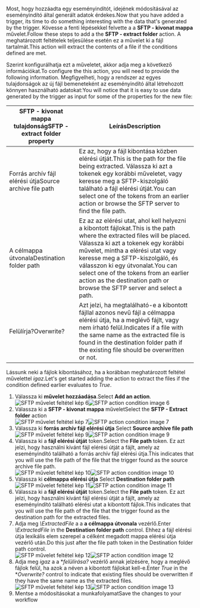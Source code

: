 <span data-ttu-id="df111-101">Most, hogy hozzáadta egy eseményindítót, idejének módosításával az eseményindító által generált adatok érdekes.</span><span class="sxs-lookup"><span data-stu-id="df111-101">Now that you have added a trigger, its time to do something interesting with the data that's generated by the trigger.</span></span> <span data-ttu-id="df111-102">Kövesse a fenti lépésekkel felvette a a **SFTP - kivonat mappa** művelet.</span><span class="sxs-lookup"><span data-stu-id="df111-102">Follow these steps to add a the **SFTP - extract folder** action.</span></span> <span data-ttu-id="df111-103">A meghatározott feltételek teljesülése esetén ez a művelet ki a fájl tartalmát.</span><span class="sxs-lookup"><span data-stu-id="df111-103">This action will extract the contents of a file if the conditions defined are met.</span></span> 

<span data-ttu-id="df111-104">Szerint konfigurálhatja ezt a műveletet, akkor adja meg a következő információkat.</span><span class="sxs-lookup"><span data-stu-id="df111-104">To configure the this action, you will need to provide the following information.</span></span> <span data-ttu-id="df111-105">Megfigyelheti, hogy a rendszer az egyes tulajdonságok az új fájl bemeneteként az eseményindító által létrehozott könnyen használható adatokat:</span><span class="sxs-lookup"><span data-stu-id="df111-105">You will notice that it is easy to use data generated  by the trigger as input for some of the properties for the new file:</span></span>

| <span data-ttu-id="df111-106">SFTP - kivonat mappa tulajdonság</span><span class="sxs-lookup"><span data-stu-id="df111-106">SFTP - extract folder property</span></span> | <span data-ttu-id="df111-107">Leírás</span><span class="sxs-lookup"><span data-stu-id="df111-107">Description</span></span> |
| --- | --- |
| <span data-ttu-id="df111-108">Forrás archív fájl elérési útja</span><span class="sxs-lookup"><span data-stu-id="df111-108">Source archive file path</span></span> |<span data-ttu-id="df111-109">Ez az, hogy a fájl kibontása közben elérési útját.</span><span class="sxs-lookup"><span data-stu-id="df111-109">This is the path for the file being extracted.</span></span> <span data-ttu-id="df111-110">Válassza ki azt a tokenek egy korábbi műveletet, vagy keresse meg a SFTP-kiszolgáló található a fájl elérési útját.</span><span class="sxs-lookup"><span data-stu-id="df111-110">You can select one of the tokens from an earlier action or browse the SFTP server to find the file path.</span></span> |
| <span data-ttu-id="df111-111">A célmappa útvonala</span><span class="sxs-lookup"><span data-stu-id="df111-111">Destination folder path</span></span> |<span data-ttu-id="df111-112">Ez az az elérési utat, ahol kell helyezni a kibontott fájlokat.</span><span class="sxs-lookup"><span data-stu-id="df111-112">This is the path where the extracted files will be placed.</span></span> <span data-ttu-id="df111-113">Válassza ki azt a tokenek egy korábbi művelet, mintha a elérési utat vagy keresse meg a SFTP-kiszolgáló, és válasszon ki egy útvonalat.</span><span class="sxs-lookup"><span data-stu-id="df111-113">You can select one of the tokens from an earlier action as the destination path or browse the SFTP server and select a path.</span></span> |
| <span data-ttu-id="df111-114">Felülírja?</span><span class="sxs-lookup"><span data-stu-id="df111-114">Overwrite?</span></span> |<span data-ttu-id="df111-115">Azt jelzi, ha megtalálható-e a kibontott fájllal azonos nevű fájl a célmappa elérési útja, ha a meglévő fájlt, vagy nem írható felül.</span><span class="sxs-lookup"><span data-stu-id="df111-115">Indicates if a file with the same name as the extracted file is found in the destination folder path if the existing file should be overwritten or not.</span></span> |

<span data-ttu-id="df111-116">Lássunk neki a fájlok kibontásához, ha a korábban meghatározott feltétel művelettel *igaz*.</span><span class="sxs-lookup"><span data-stu-id="df111-116">Let's get started adding the action to extract the files if the condition defined earlier evaluates to *True*.</span></span> 

1. <span data-ttu-id="df111-117">Válassza ki **művelet hozzáadása**.</span><span class="sxs-lookup"><span data-stu-id="df111-117">Select **Add an action**.</span></span>        
   <span data-ttu-id="df111-118">![SFTP művelet feltétel kép 6](./media/connectors-create-api-sftp/condition-6.png)</span><span class="sxs-lookup"><span data-stu-id="df111-118">![SFTP action condition image 6](./media/connectors-create-api-sftp/condition-6.png)</span></span>   
2. <span data-ttu-id="df111-119">Válassza ki a **SFTP - kivonat mappa** művelet</span><span class="sxs-lookup"><span data-stu-id="df111-119">Select the **SFTP - Extract folder** action</span></span>      
   <span data-ttu-id="df111-120">![SFTP művelet feltétel kép 7](./media/connectors-create-api-sftp/condition-7.png)</span><span class="sxs-lookup"><span data-stu-id="df111-120">![SFTP action condition image 7](./media/connectors-create-api-sftp/condition-7.png)</span></span>   
3. <span data-ttu-id="df111-121">Válassza ki **forrás archív fájl elérési útja**            </span><span class="sxs-lookup"><span data-stu-id="df111-121">Select **Source archive file path**            </span></span>  
   <span data-ttu-id="df111-122">![SFTP művelet feltétel kép 9](./media/connectors-create-api-sftp/condition-9.png)</span><span class="sxs-lookup"><span data-stu-id="df111-122">![SFTP action condition image 9](./media/connectors-create-api-sftp/condition-9.png)</span></span>   
4. <span data-ttu-id="df111-123">Válassza ki a **fájl elérési útját** token.</span><span class="sxs-lookup"><span data-stu-id="df111-123">Select the **File path** token.</span></span> <span data-ttu-id="df111-124">Ez azt jelzi, hogy használni kívánt fájl elérési útját a fájlt, amely az eseményindító található a forrás archív fájl elérési útja.</span><span class="sxs-lookup"><span data-stu-id="df111-124">This indicates that you will use the file path of the file that the trigger found as the source archive file path.</span></span>           
   <span data-ttu-id="df111-125">![SFTP művelet feltétel kép 10](./media/connectors-create-api-sftp/condition-10.png)</span><span class="sxs-lookup"><span data-stu-id="df111-125">![SFTP action condition image 10](./media/connectors-create-api-sftp/condition-10.png)</span></span>   
5. <span data-ttu-id="df111-126">Válassza ki **célmappa elérési útja**         </span><span class="sxs-lookup"><span data-stu-id="df111-126">Select **Destination folder path**         </span></span>  
   <span data-ttu-id="df111-127">![SFTP művelet feltétel kép 11](./media/connectors-create-api-sftp/condition-11.png)</span><span class="sxs-lookup"><span data-stu-id="df111-127">![SFTP action condition image 11](./media/connectors-create-api-sftp/condition-11.png)</span></span>   
6. <span data-ttu-id="df111-128">Válassza ki a **fájl elérési útját** token.</span><span class="sxs-lookup"><span data-stu-id="df111-128">Select the **File path** token.</span></span> <span data-ttu-id="df111-129">Ez azt jelzi, hogy használni kívánt fájl elérési útját a fájlt, amely az eseményindító található elérési utat a kibontott fájlok.</span><span class="sxs-lookup"><span data-stu-id="df111-129">This indicates that you will use the file path of the file that the trigger found as the destination path for the extracted files.</span></span>   
7. <span data-ttu-id="df111-130">Adja meg *\ExtractedFile* a a **a célmappa útvonala** vezérlő.</span><span class="sxs-lookup"><span data-stu-id="df111-130">Enter *\ExtractedFile* in the **Destination folder path** control.</span></span> <span data-ttu-id="df111-131">Ehhez a fájl elérési útja lexikális elem szerepel a célként megadott mappa elérési útja vezérlő után.</span><span class="sxs-lookup"><span data-stu-id="df111-131">Do this just after the file path token in the Destination folder path control.</span></span>         
   <span data-ttu-id="df111-132">![SFTP művelet feltétel kép 12](./media/connectors-create-api-sftp/condition-12.png)</span><span class="sxs-lookup"><span data-stu-id="df111-132">![SFTP action condition image 12](./media/connectors-create-api-sftp/condition-12.png)</span></span>   
8. <span data-ttu-id="df111-133">Adja meg *igaz* a a **felülírása?* vezérlő annak jelzésére, hogy a meglévő fájlok felül, ha azok a néven a kibontott fájlokat kell-e.</span><span class="sxs-lookup"><span data-stu-id="df111-133">Enter *True* in the **Overwrite?* control to indicate that existing files should be overwritten if they have the same name as the extracted files.</span></span>      
   <span data-ttu-id="df111-134">![SFTP művelet feltétel kép 13](./media/connectors-create-api-sftp/condition-13.png)</span><span class="sxs-lookup"><span data-stu-id="df111-134">![SFTP action condition image 13](./media/connectors-create-api-sftp/condition-13.png)</span></span>   
9. <span data-ttu-id="df111-135">Mentse a módosításokat a munkafolyamat</span><span class="sxs-lookup"><span data-stu-id="df111-135">Save the changes to your workflow</span></span>  

